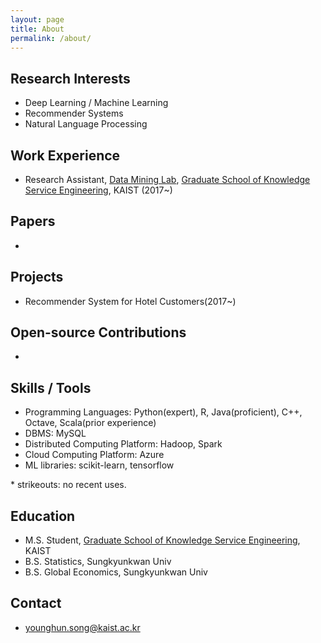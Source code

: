 ```yaml
---
layout: page
title: About
permalink: /about/
---
```


## Research Interests
- Deep Learning / Machine Learning
- Recommender Systems
- Natural Language Processing

## Work Experience
- Research Assistant, [Data Mining Lab](http://dm.kaist.ac.kr/), [Graduate School of Knowledge Service Engineering](http://kse.kaist.ac.kr/), KAIST (2017~)

## Papers
- 

## Projects
- Recommender System for Hotel Customers(2017~)

## Open-source Contributions
- 

## Skills / Tools
- Programming Languages: Python(expert), R, Java(proficient), C++, Octave, Scala(prior experience)
- DBMS: MySQL
- Distributed Computing Platform: Hadoop, Spark
- Cloud Computing Platform: Azure
- ML libraries: scikit-learn, tensorflow

\* strikeouts: no recent uses.

## Education
- M.S. Student, [Graduate School of Knowledge Service Engineering](http://kse.kaist.ac.kr/), KAIST
- B.S. Statistics, Sungkyunkwan Univ
- B.S. Global Economics, Sungkyunkwan Univ

## Contact
- younghun.song@kaist.ac.kr

